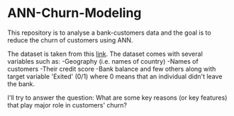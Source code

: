 # ANN-Churn-Modeling
This repository is to analyse a bank-customers data and the goal is to reduce the churn of customers using ANN.

The dataset is taken from this [link](https://www.superdatascience.com/deep-learning/). The dataset comes with several variables such as: 
	-Geography (i.e. names of country)
	-Names of customers
	-Their credit score
	-Bank balance
	and few others along with target variable 'Exited' (0/1) where 0 means that an individual didn't leave the bank.


I'll try to answer the question: What are some key reasons (or key features) that play major role in customers' churn?